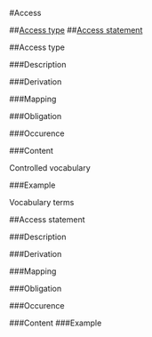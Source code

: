 #Access

##[Access type](access-type-1)
##[Access statement](access-statement-1)


##Access type 

###Description
 

###Derivation


###Mapping
 

###Obligation	
 

###Occurence	


###Content 

Controlled vocabulary

###Example


Vocabulary terms



##Access statement

###Description
 

###Derivation


###Mapping
 

###Obligation	
 

###Occurence	


###Content 
###Example
